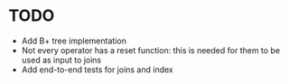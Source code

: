 # TODO

* Add B+ tree implementation
* Not every operator has a reset function: this is needed for them to be used as input to joins
* Add end-to-end tests for joins and index
